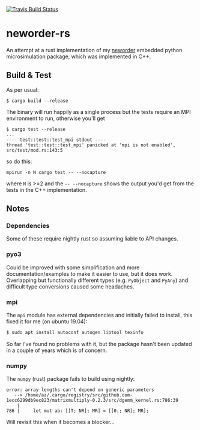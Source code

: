 [![Travis Build Status](https://travis-ci.org/virgesmith/neworder-rs.svg?branch=master)](https://travis-ci.org/virgesmith/neworder-rs)

# neworder-rs

An attempt at a rust implementation of my [neworder](https://github.com/virgesmith/neworder) embedded python microsimulation package, which was implemented in C++.

## Build & Test

As per usual:
```
$ cargo build --release
```
The binary will run happily as a single process but the tests require an MPI environment to run, otherwise you'll get
```
$ cargo test --release
...
---- test::test::test_mpi stdout ----
thread 'test::test::test_mpi' panicked at 'mpi is not enabled', src/test/mod.rs:143:5
```
so do this:
```
mpirun -n N cargo test -- --nocapture
```
where `N` is >=2 and the `-- --nocapture` shows the output you'd get from the tests in the C++ implementation.

## Notes

### Dependencies
Some of these require nightly rust so assuming liable to API changes.

### pyo3 
Could be improved with some simplification and more documentation/examples to make it easier to use, but it does work. Overlapping but functionally different types (e.g. `PyObject` and `PyAny`) and difficult type conversions caused some headaches.

### mpi
The `mpi` module has external dependencies and initially failed to install, this fixed it for me (on ubuntu 19.04): 

```bash
$ sudo apt install autoconf autogen libtool texinfo
```
So far I've found no problems with it, but the package hasn't been updated in a couple of years which is of concern.

### numpy 
The `numpy` (rust) package fails to build using nightly:
```
error: array lengths can't depend on generic parameters
   --> /home/az/.cargo/registry/src/github.com-1ecc6299db9ec823/matrixmultiply-0.2.3/src/dgemm_kernel.rs:786:39
    |
786 |     let mut ab: [[T; NR]; MR] = [[0.; NR]; MR];
```
Will revisit this when it becomes a blocker...
